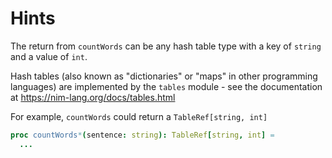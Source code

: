 # Hints

The return from `countWords` can be any hash table type with a key of `string` and a value of `int`.

Hash tables (also known as "dictionaries" or "maps" in other programming languages) are implemented by the `tables` module - see the documentation at https://nim-lang.org/docs/tables.html

For example, `countWords` could return a `TableRef[string, int]`

```nim
proc countWords*(sentence: string): TableRef[string, int] =
  ...
```
